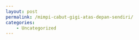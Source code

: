```yaml
---
layout: post
permalink: /mimpi-cabut-gigi-atas-depan-sendiri/
categories:
    - Uncategorized
---
```


